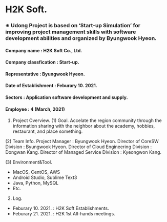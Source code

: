 # H2K Soft.
### ※ Udong Project is based on ‘Start-up Simulation’ for improving project management skills with software development abilities and organized by Byungwook Hyeon.

#### Company name : H2K Soft Co., Ltd.
#### Company classfication : Start-up.
#### Representative : Byungwook Hyeon.
#### Date of Establishment : Feburary 10. 2021.
#### Sectors : Application software development and supply.
#### Employee : 4 (March, 2021)

1. Project Overview.
(1) Goal.
Accelate the region community through the information sharing with the neighbor about the academy, hobbies, restaurant, and place something.

(2) Team Info.
Project Manager : Byungwook Hyeon.
Director of CoreSW Division : Byungwook Hyeon.
Director of Cloud Engineering Division : Dongwan Kang.
Director of Managed Service Division : Kyeongwon Kang.

(3) Environment&Tool.
- MacOS, CentOS, AWS
- Android Studio, Sublime Text3
- Java, Python, MySQL
- Etc.

2. Log.
- Feburary 10. 2021. : H2K Soft Establishments.
- Feburary 21. 2021. : H2K 1st All-hands meetings.

